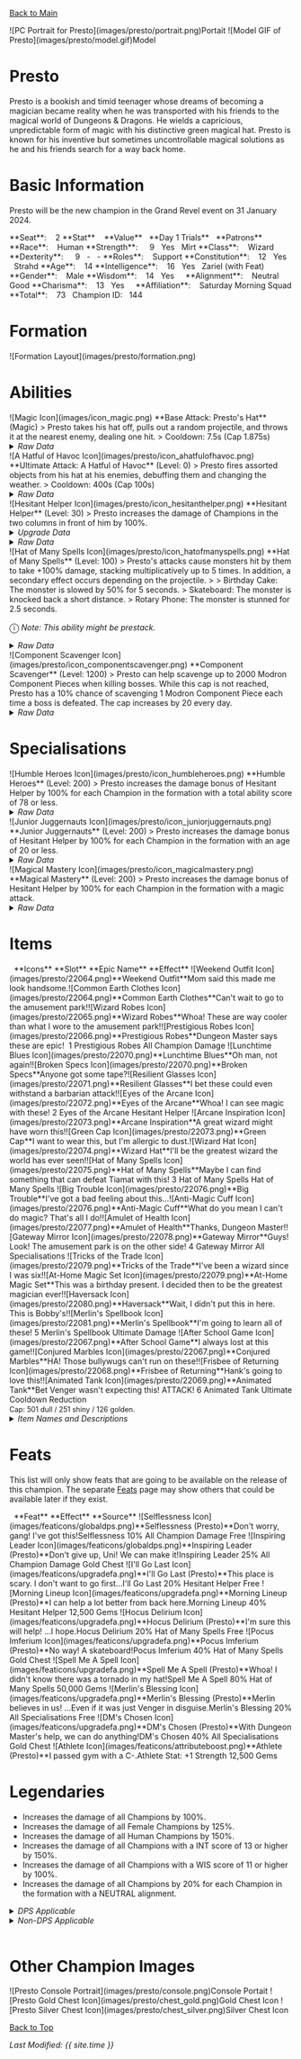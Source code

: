 [Back to Main](index.md)

<span class="championPortraitsRow">
    <span class="championPortraitsImage">
        ![PC Portrait for Presto](images/presto/portrait.png)Portait
    </span>
    <span class="championPortraitsImage">
        ![Model GIF of Presto](images/presto/model.gif)Model
    </span>
</span>

# Presto

Presto is a bookish and timid teenager whose dreams of becoming a magician became reality when he was transported with his friends to the magical world of Dungeons & Dragons. He wields a capricious, unpredictable form of magic with his distinctive green magical hat. Presto is known for his inventive but sometimes uncontrollable magical solutions as he and his friends search for a way back home.

# Basic Information

Presto will be the new champion in the Grand Revel event on 31 January 2024.

<span class="champStatsTableColumn">
    <span class="champStatsTableRow">
        <span class="champStatsTableInfoHeader">
            <span style="margin-right:4px;">**Seat**:</span>
        </span>
        <span class="champStatsTableInfo">
            <span style="margin-left:8px;">2</span>
        </span>
        <span class="champStatsTableStatHeader">
            <span style="margin-right:4px;">**Stat**</span>
        </span>
        <span class="champStatsTableStatsHeader">
            <span style="margin-left:8px;">**Value**</span>
        </span>
        <span class="champStatsTableTrialsHeader">
            <span style="margin-left:8px;">**Day 1 Trials**</span>
        </span>
        <span class="champStatsTablePatronsHeader">
            <span style="margin-left:8px;">**Patrons**</span>
        </span>
    </span>
    <span class="champStatsTableRow">
        <span class="champStatsTableInfoHeader">
            <span style="margin-right:4px;">**Race**:</span>
        </span>
        <span class="champStatsTableInfo">
            <span style="margin-left:8px;">Human</span>
        </span>
        <span class="champStatsTableStatHeader">
            <span style="margin-right:4px;">**Strength**:</span>
        </span>
        <span class="champStatsTableStats">
            <span style="margin-left:13px;">9</span>
        </span>
        <span class="champStatsTableTrials">
            <span style="margin-left:8px;">Yes</span>
        </span>
        <span class="champStatsTablePatrons">
            <span style="margin-left:8px;">Mirt</span>
        </span>
    </span>
    <span class="champStatsTableRow">
        <span class="champStatsTableInfoHeader">
            <span style="margin-right:4px;">**Class**:</span>
        </span>
        <span class="champStatsTableInfo">
            <span style="margin-left:8px;">Wizard</span>
        </span>
        <span class="champStatsTableStatHeader">
            <span style="margin-right:4px;">**Dexterity**:</span>
        </span>
        <span class="champStatsTableStats">
            <span style="margin-left:13px;">9</span>
        </span>
        <span class="champStatsTableTrials">
            <span style="margin-left:8px;">-</span>
        </span>
        <span class="champStatsTablePatrons">
            <span style="margin-left:8px;">-</span>
        </span>
    </span>
    <span class="champStatsTableRow">
        <span class="champStatsTableInfoHeader">
            <span style="margin-right:4px;">**Roles**:</span>
        </span>
        <span class="champStatsTableInfo">
            <span style="margin-left:8px;">Support</span>
        </span>
        <span class="champStatsTableStatHeader">
            <span style="margin-right:4px;">**Constitution**:</span>
        </span>
        <span class="champStatsTableStats">
            <span style="margin-left:8px;">12</span>
        </span>
        <span class="champStatsTableTrials">
            <span style="margin-left:8px;">Yes</span>
        </span>
        <span class="champStatsTablePatrons">
            <span style="margin-left:8px;">Strahd</span>
        </span>
    </span>
    <span class="champStatsTableRow">
        <span class="champStatsTableInfoHeader">
            <span style="margin-right:4px;">**Age**:</span>
        </span>
        <span class="champStatsTableInfo">
            <span style="margin-left:8px;">14</span>
        </span>
        <span class="champStatsTableStatHeader">
            <span style="margin-right:4px;">**Intelligence**:</span>
        </span>
        <span class="champStatsTableStats">
            <span style="margin-left:8px;">16</span>
        </span>
        <span class="champStatsTableTrials">
            <span style="margin-left:8px;">Yes</span>
        </span>
        <span class="champStatsTablePatrons">
            <span style="margin-left:8px;">Zariel (with Feat)</span>
        </span>
    </span>
    <span class="champStatsTableRow">
        <span class="champStatsTableInfoHeader">
            <span style="margin-right:4px;">**Gender**:</span>
        </span>
        <span class="champStatsTableInfo">
            <span style="margin-left:8px;">Male</span>
        </span>
        <span class="champStatsTableStatHeader">
            <span style="margin-right:4px;">**Wisdom**:</span>
        </span>
        <span class="champStatsTableStats">
            <span style="margin-left:8px;">14</span>
        </span>
        <span class="champStatsTableTrials">
            <span style="margin-left:8px;">Yes</span>
        </span>
        <span class="champStatsTablePatrons">
            <span style="margin-left:8px;">&nbsp;</span>
        </span>
    </span>
    <span class="champStatsTableRow">
        <span class="champStatsTableInfoHeader">
            <span style="margin-right:4px;">**Alignment**:</span>
        </span>
        <span class="champStatsTableInfo">
            <span style="margin-left:8px;">Neutral Good</span>
        </span>
        <span class="champStatsTableStatHeader">
            <span style="margin-right:4px;">**Charisma**:</span>
        </span>
        <span class="champStatsTableStats">
            <span style="margin-left:8px;">13</span>
        </span>
        <span class="champStatsTableTrials">
            <span style="margin-left:8px;">Yes</span>
        </span>
        <span class="champStatsTablePatrons">
            <span style="margin-left:8px;">&nbsp;</span>
        </span>
    </span>
    <span class="champStatsTableRow">
        <span class="champStatsTableInfoHeader">
            <span style="margin-right:4px;">**Affiliation**:</span>
        </span>
        <span class="champStatsTableInfo">
            <span style="margin-left:8px;">Saturday Morning Squad</span>
        </span>
        <span class="champStatsTableStatHeader">
            <span style="margin-right:4px;">**Total**:</span>
        </span>
        <span class="champStatsTableStats">
            <span style="margin-left:8px;">73</span>
        </span>
        <span class="champStatsTableTrials">
            <span style="margin-left:8px;">Champion ID:</span>
        </span>
        <span class="champStatsTablePatrons">
            <span style="margin-left:8px;">144</span>
        </span>
    </span>
</span>

# Formation

<span class="formationBorder">
    ![Formation Layout](images/presto/formation.png)
</span>

# Abilities

<div markdown="1" class="abilityBorder"><div markdown="1" class="abilityBorderInner">
![Magic Icon](images/icon_magic.png) **Base Attack: Presto's Hat** (Magic)
> Presto takes his hat off, pulls out a random projectile, and throws it at the nearest enemy, dealing one hit.  
> Cooldown: 7.5s (Cap 1.875s)
<details><summary><em>Raw Data</em></summary>
<p>
<pre>
{
    "id": 723,
    "name": "Presto's Hat",
    "description": "Presto takes his hat off, pulls out a random projectile, and throws it at the nearest enemy, dealing one hit.",
    "long_description": "",
    "graphic_id": 0,
    "target": "front",
    "num_targets": 1,
    "aoe_radius": 0,
    "damage_modifier": 1,
    "cooldown": 7.5,
    "animations": [
        {
            "type": "ranged_attack",
            "projectile": "pd_generic_projectile",
            "shoot_frame": 20,
            "shoot_sound": 149,
            "hit_sound": 133,
            "projectile_details": {
                "hash": "506536f125912899f3ee905bda3e8b02",
                "projectile_speed": 1250,
                "projectile_graphic_id": 22060,
                "percent_height_offset": 10,
                "rotation_speed": 100
            },
            "change_attack": {
                "attack_ids": [
                    723,
                    724,
                    725
                ]
            }
        }
    ],
    "tags": [
        "ranged"
    ],
    "damage_types": [
        "magic"
    ]
}
</pre>
</p>
</details>
</div></div>

<div markdown="1" class="abilityBorder"><div markdown="1" class="abilityBorderInner">
![A Hatful of Havoc Icon](images/presto/icon_ahatfulofhavoc.png) **Ultimate Attack: A Hatful of Havoc** (Level: 0)
> Presto fires assorted objects from his hat at his enemies, debuffing them and changing the weather.  
> Cooldown: 400s (Cap 100s)
<details><summary><em>Raw Data</em></summary>
<p>
<pre>
{
    "id": 726,
    "name": "A Hatful of Havoc",
    "description": "Presto fires assorted objects from his hat at his enemies.",
    "long_description": "Presto fires assorted objects from his hat at his enemies, debuffing them and changing the weather.",
    "graphic_id": 22107,
    "target": "random",
    "num_targets": 1,
    "aoe_radius": 0,
    "damage_modifier": 0.03,
    "cooldown": 400,
    "animations": [
        {
            "type": "presto_ultimate",
            "snowball_data": {
                "slow_effect": {
                    "effect_string": "monster_speed_reduce,50",
                    "for_time": "10"
                },
                "snow_effect": {
                    "effect_string": "change_weather",
                    "weather": "snowing_only"
                }
            },
            "firework_data": {
                "stun_effect": {
                    "effect_string": "monster_stun,5"
                },
                "fog_effect": {
                    "effect_string": "change_weather",
                    "weather": "fog"
                },
                "firework_position": [
                    1250,
                    400
                ]
            },
            "tornado_data": {
                "knockback_effect": {
                    "effect_string": "push_back_monster,25"
                },
                "rain_effect": {
                    "effect_string": "change_weather",
                    "weather": "rain"
                }
            }
        }
    ],
    "tags": [
        "ranged",
        "ultimate"
    ],
    "damage_types": [
        "magic"
    ]
}
</pre>
</p>
</details>
</div></div>

<div markdown="1" class="abilityBorder"><div markdown="1" class="abilityBorderInner">
![Hesitant Helper Icon](images/presto/icon_hesitanthelper.png) **Hesitant Helper** (Level: 30)
> Presto increases the damage of Champions in the two columns in front of him by 100%.
<details><summary><em>Upgrade Data</em></summary>
<p>
<pre>
Upgrades:
      120: 100%
      300: 100%
      550: 100%
      730: 100%
      800: 100%
    1,000: 100%
    1,170: 100%
    1,370: 100%
    1,560: 100%
    1,750: 100%
    1,950: 100%
    2,130: 100%
    2,310: 100%
    2,500: 100%
    2,700: 100%
    2,880: 100%
    3,070: 100%
    3,260: 100%
    3,450: 100%
    3,640: 100%
    3,820: 100%
    3,930: 100%

    Total Upgrade Bonus: 4.19e08%
</pre>
</p>
</details>
<details><summary><em>Raw Data</em></summary>
<p>
<pre>
{
    "id": 13762,
    "hero_id": 144,
    "required_level": 30,
    "required_upgrade_id": 0,
    "upgrade_type": "unlock_ability",
    "effect": "effect_def,1836",
    "static_dps_mult": null,
    "default_enabled": 1,
    "name": "Hesitant Helper",
    "tip_text": "Presto prefers the rear of the formation as he buffs all Champions in the two columns directly in front of him."
}
{
    "id": 1836,
    "flavour_text": "",
    "description": {
        "desc": "$source increases the damage of Champions in the two columns in front of him by $(amount)%"
    },
    "effect_keys": [
        {
            "effect_string": "hero_dps_multiplier_mult,100",
            "targets": [
                "next_two_col"
            ]
        }
    ],
    "requirements": "",
    "graphic_id": 22102,
    "large_graphic_id": 22098,
    "properties": {
        "is_formation_ability": true
    }
}
</pre>
</p>
</details>
</div></div>

<div markdown="1" class="abilityBorder"><div markdown="1" class="abilityBorderInner">
![Hat of Many Spells Icon](images/presto/icon_hatofmanyspells.png) **Hat of Many Spells** (Level: 100)
> Presto's attacks cause monsters hit by them to take +100% damage, stacking multiplicatively up to 5 times. In addition, a secondary effect occurs depending on the projectile.  
>   
> Birthday Cake: The monster is slowed by 50% for 5 seconds.  
> Skateboard: The monster is knocked back a short distance.  
> Rotary Phone: The monster is stunned for 2.5 seconds.

<span style="font-size:1.2em;">ⓘ</span> *Note: This ability might be prestack.*
<details><summary><em>Raw Data</em></summary>
<p>
<pre>
{
    "id": 13763,
    "hero_id": 144,
    "required_level": 100,
    "required_upgrade_id": 0,
    "upgrade_type": "unlock_ability",
    "effect": "effect_def,1837",
    "static_dps_mult": null,
    "default_enabled": 1,
    "name": "Hat of Many Spells"
}
{
    "id": 1837,
    "flavour_text": "",
    "description": {
        "desc": "Presto's attacks cause monsters hit by them to take +$(amount___4)% damage, stacking multiplicatively up to 5 times. In addition, a secondary effect occurs depending on the projectile.^^Birthday Cake: The monster is slowed by 50% for 5 seconds.^Skateboard: The monster is knocked back a short distance.^Rotary Phone: The monster is stunned for 2.5 seconds."
    },
    "effect_keys": [
        {
            "effect_string": "presto_hat_of_many_spells",
            "debuff_before_damage": true,
            "slow_amount": 50,
            "debuff_duration": 5,
            "debuffing_attack_ids": [
                723
            ],
            "debuff_effects": [
                {
                    "effect_string": "monster_speed_reduce,$slow_amount",
                    "for_time": "$debuff_duration"
                }
            ]
        },
        {
            "effect_string": "presto_hat_of_many_spells",
            "debuff_before_damage": true,
            "knockback_amount": 15,
            "effect_is_action": true,
            "debuffing_attack_ids": [
                724
            ],
            "debuff_effects": [
                {
                    "effect_string": "push_back_monster,$knockback_amount"
                }
            ]
        },
        {
            "effect_string": "presto_hat_of_many_spells",
            "debuff_before_damage": true,
            "stun_duration": 2.5,
            "effect_is_action": true,
            "debuffing_attack_ids": [
                725
            ],
            "debuff_effects": [
                {
                    "effect_string": "monster_stun,$stun_duration"
                }
            ]
        },
        {
            "effect_string": "pre_stack,100"
        },
        {
            "effect_string": "presto_hat_of_many_spells",
            "debuff_before_damage": true,
            "debuff_max_stacks": 5,
            "debuffing_attack_ids": [
                723,
                724,
                725
            ],
            "debuff_effects": [
                {
                    "effect_string": "increase_monster_damage,0",
                    "amount_expr": "upgrade_amount(13763,3)",
                    "active_graphic_id": 22161,
                    "active_graphic_y": -120,
                    "use_stack_as_frame": true,
                    "stack_as_frame_offset": -1,
                    "overlay_play_mode": "stopped",
                    "bottom": false,
                    "stacks_on_reapply": true,
                    "manual_stacking": true,
                    "max_stacks": "$debuff_max_stacks",
                    "stacks_multiply": true,
                    "use_collection_source": true,
                    "stack_across_effects": false
                }
            ]
        }
    ],
    "requirements": "",
    "graphic_id": 22101,
    "large_graphic_id": 22097,
    "properties": {
        "is_formation_ability": true,
        "owner_use_outgoing_description": true,
        "indexed_effect_properties": true,
        "per_effect_index_bonuses": true,
        "default_bonus_index": 3
    }
}
</pre>
</p>
</details>
</div></div>

<div markdown="1" class="abilityBorder"><div markdown="1" class="abilityBorderInner">
![Component Scavenger Icon](images/presto/icon_componentscavenger.png) **Component Scavenger** (Level: 1200)
> Presto can help scavenge up to 2000 Modron Component Pieces when killing bosses. While this cap is not reached, Presto has a 10% chance of scavenging 1 Modron Component Piece each time a boss is defeated. The cap increases by 20 every day.
<details><summary><em>Raw Data</em></summary>
<p>
<pre>
{
    "id": 13764,
    "hero_id": 144,
    "required_level": 1200,
    "required_upgrade_id": 0,
    "upgrade_type": "unlock_ability",
    "effect": "effect_def,1838",
    "static_dps_mult": null,
    "default_enabled": 1,
    "name": "Component Scavenger",
    "tip_text": "Presto has a chance to uncover Modron Component pieces with each defeated boss, with a cap that increases every day."
}
{
    "id": 1838,
    "flavour_text": "",
    "description": {
        "desc": "Presto can help scavenge up to $presto_component_scavenger_max Modron Component Pieces when killing bosses. While this cap is not reached, Presto has a 10% chance of scavenging 1 Modron Component Piece each time a boss is defeated. The cap increases by 20 every day.^^$presto_component_scavenger_description"
    },
    "effect_keys": [
        {
            "effect_string": "presto_component_scavenger",
            "default_component_max": 2000,
            "off_when_benched": true
        }
    ],
    "requirements": "",
    "graphic_id": 22100,
    "large_graphic_id": 22096,
    "properties": {
        "is_formation_ability": true,
        "formation_circle_icon": false,
        "show_owner_incoming": false
    }
}
</pre>
</p>
</details>
</div></div>

# Specialisations

<div markdown="1" class="abilityBorder"><div markdown="1" class="abilityBorderInner">
![Humble Heroes Icon](images/presto/icon_humbleheroes.png) **Humble Heroes** (Level: 200)
> Presto increases the damage bonus of Hesitant Helper by 100% for each Champion in the formation with a total ability score of 78 or less.
<details><summary><em>Raw Data</em></summary>
<p>
<pre>
{
    "id": 13765,
    "hero_id": 144,
    "required_level": 200,
    "required_upgrade_id": 0,
    "upgrade_type": "unlock_ability",
    "effect": "effect_def,1839",
    "static_dps_mult": null,
    "default_enabled": 1,
    "name": "Humble Heroes",
    "specialization_name": "Humble Heroes",
    "specialization_description": "Presto works best with those with similar talent, preferring companions with less heroic ability scores.",
    "specialization_graphic_id": 22104
}
{
    "id": 1839,
    "flavour_text": "",
    "description": {
        "desc": "$source increases the damage bonus of Hesitant Helper by $(not_buffed amount)% for each Champion in the formation with a total ability score of 78 or less."
    },
    "effect_keys": [
        {
            "effect_string": "buff_upgrade,100,13762",
            "show_bonus": true,
            "amount_func": "mult",
            "stack_func": "per_crusader",
            "target_filters": [
                {
                    "type": "stat",
                    "stat": "total_ability_score",
                    "comparison": "<=",
                    "value": 78
                }
            ],
            "stack_title": "Humble Champions",
            "amount_updated_listeners": [
                "feat_changed",
                "slot_changed",
                "ability_score_changed"
            ]
        }
    ],
    "requirements": "",
    "graphic_id": 0,
    "large_graphic_id": 0,
    "properties": {
        "is_formation_ability": true,
        "formation_circle_icon": false,
        "spec_option_post_apply_info": "Humble Champions: $num_stacks"
    }
}
</pre>
</p>
</details>
</div></div>

<div markdown="1" class="abilityBorder"><div markdown="1" class="abilityBorderInner">
![Junior Juggernauts Icon](images/presto/icon_juniorjuggernauts.png) **Junior Juggernauts** (Level: 200)
> Presto increases the damage bonus of Hesitant Helper by 100% for each Champion in the formation with an age of 20 or less.
<details><summary><em>Raw Data</em></summary>
<p>
<pre>
{
    "id": 13766,
    "hero_id": 144,
    "required_level": 200,
    "required_upgrade_id": 0,
    "upgrade_type": "unlock_ability",
    "effect": "effect_def,1840",
    "static_dps_mult": null,
    "default_enabled": 1,
    "name": "Junior Juggernauts",
    "specialization_name": "Junior Juggernauts",
    "specialization_description": "Presto excels with Champions of a similar age to himself.",
    "specialization_graphic_id": 22105
}
{
    "id": 1840,
    "flavour_text": "",
    "description": {
        "desc": "$source increases the damage bonus of Hesitant Helper by $(not_buffed amount)% for each Champion in the formation with an age of 20 or less."
    },
    "effect_keys": [
        {
            "effect_string": "buff_upgrade,100,13762",
            "amount_func": "mult",
            "stacks_multiply": true,
            "stack_func": "per_hero_attribute",
            "per_hero_expr": "age<=20&&hero_id!=146",
            "amount_updated_listeners": [
                "slot_changed"
            ],
            "stack_title": "Young Champions",
            "show_bonus": true
        }
    ],
    "requirements": "",
    "graphic_id": 0,
    "large_graphic_id": 0,
    "properties": {
        "is_formation_ability": true,
        "formation_circle_icon": false,
        "spec_option_post_apply_info": "Young Champions: $num_stacks"
    }
}
</pre>
</p>
</details>
</div></div>

<div markdown="1" class="abilityBorder"><div markdown="1" class="abilityBorderInner">
![Magical Mastery Icon](images/presto/icon_magicalmastery.png) **Magical Mastery** (Level: 200)
> Presto increases the damage bonus of Hesitant Helper by 100% for each Champion in the formation with a magic attack.
<details><summary><em>Raw Data</em></summary>
<p>
<pre>
{
    "id": 13767,
    "hero_id": 144,
    "required_level": 200,
    "required_upgrade_id": 0,
    "upgrade_type": "unlock_ability",
    "effect": "effect_def,1841",
    "static_dps_mult": null,
    "default_enabled": 1,
    "name": "Magical Mastery",
    "specialization_name": "Magical Mastery",
    "specialization_description": "Presto is inspired by other Champions capable of powerful magical attacks.",
    "specialization_graphic_id": 22106
}
{
    "id": 1841,
    "flavour_text": "",
    "description": {
        "desc": "$source increases the damage bonus of Hesitant Helper by $(not_buffed amount)% for each Champion in the formation with a magic attack."
    },
    "effect_keys": [
        {
            "effect_string": "buff_upgrade,100,13762",
            "show_bonus": true,
            "amount_func": "mult",
            "stack_func": "per_crusader",
            "target_filters": [
                {
                    "type": "attack_type",
                    "attack": "magic"
                }
            ],
            "stack_title": "Magic Champions",
            "amount_updated_listeners": [
                "attack_changed",
                "slot_changed"
            ]
        }
    ],
    "requirements": "",
    "graphic_id": 0,
    "large_graphic_id": 0,
    "properties": {
        "is_formation_ability": true,
        "formation_circle_icon": false,
        "spec_option_post_apply_info": "Magic Champions: $num_stacks"
    }
}
</pre>
</p>
</details>
</div></div>

# Items

<span class="itemTableColumn">
    <span class="itemTableRowHeader">
        <span class="itemTableIcon">
            <span style="margin-left:8px;">**Icons**</span>
        </span>
        <span class="itemTableSlot">
            <span>**Slot**</span>
        </span>
        <span class="itemTableName">
            **Epic Name**
        </span>
        <span class="itemTableEffect">
            <span>**Effect**</span>
        </span>
    </span>
    <span class="itemTableRow">
        <span class="itemTableIcon">
            <span class="itemTableIcon1">![Weekend Outfit Icon](images/presto/22064.png)<span class="itemTooltipContents">**Weekend Outfit**Mom said this made me look handsome.</span></span><span class="itemTableIcon2">![Common Earth Clothes Icon](images/presto/22064.png)<span class="itemTooltipContents">**Common Earth Clothes**Can't wait to go to the amusement park!</span></span><span class="itemTableIcon3">![Wizard Robes Icon](images/presto/22065.png)<span class="itemTooltipContents">**Wizard Robes**Whoa! These are way cooler than what I wore to the amusement park!</span></span><span class="itemTableIcon4">![Prestigious Robes Icon](images/presto/22066.png)<span class="itemTooltipContents">**Prestigious Robes**Dungeon Master says these are epic!</span></span><span class="itemTableGE">&nbsp;</span>
        </span>
        <span class="itemTableSlot">
            <span>1</span>
        </span>
        <span class="itemTableName">
            Prestigious Robes
        </span>
        <span class="itemTableEffect">
            <span>All Champion Damage</span>
        </span>
    </span>
    <span class="itemTableRow">
        <span class="itemTableIcon">
            <span class="itemTableIcon1">![Lunchtime Blues Icon](images/presto/22070.png)<span class="itemTooltipContents">**Lunchtime Blues**Oh man, not again!</span></span><span class="itemTableIcon2">![Broken Specs Icon](images/presto/22070.png)<span class="itemTooltipContents">**Broken Specs**Anyone got some tape?</span></span><span class="itemTableIcon3">![Resilient Glasses Icon](images/presto/22071.png)<span class="itemTooltipContents">**Resilient Glasses**I bet these could even withstand a barbarian attack!</span></span><span class="itemTableIcon4">![Eyes of the Arcane Icon](images/presto/22072.png)<span class="itemTooltipContents">**Eyes of the Arcane**Whoa! I can see magic with these!</span></span>
        </span>
        <span class="itemTableSlot">
            <span>2</span>
        </span>
        <span class="itemTableName">
            Eyes of the Arcane
        </span>
        <span class="itemTableEffect">
            <span>Hesitant Helper</span>
        </span>
    </span>
    <span class="itemTableRow">
        <span class="itemTableIcon">
            <span class="itemTableIcon1">![Arcane Inspiration Icon](images/presto/22073.png)<span class="itemTooltipContents">**Arcane Inspiration**A great wizard might have worn this!</span></span><span class="itemTableIcon2">![Green Cap Icon](images/presto/22073.png)<span class="itemTooltipContents">**Green Cap**I want to wear this, but I'm allergic to dust.</span></span><span class="itemTableIcon3">![Wizard Hat Icon](images/presto/22074.png)<span class="itemTooltipContents">**Wizard Hat**I'll be the greatest wizard the world has ever seen!</span></span><span class="itemTableIcon4">![Hat of Many Spells Icon](images/presto/22075.png)<span class="itemTooltipContents">**Hat of Many Spells**Maybe I can find something that can defeat Tiamat with this!</span></span>
        </span>
        <span class="itemTableSlot">
            <span>3</span>
        </span>
        <span class="itemTableName">
            Hat of Many Spells
        </span>
        <span class="itemTableEffect">
            <span>Hat of Many Spells</span>
        </span>
    </span>
    <span class="itemTableRow">
        <span class="itemTableIcon">
            <span class="itemTableIcon1">![Big Trouble Icon](images/presto/22076.png)<span class="itemTooltipContents">**Big Trouble**I've got a bad feeling about this...</span></span><span class="itemTableIcon2">![Anti-Magic Cuff Icon](images/presto/22076.png)<span class="itemTooltipContents">**Anti-Magic Cuff**What do you mean I can't do magic? That's all I do!</span></span><span class="itemTableIcon3">![Amulet of Health Icon](images/presto/22077.png)<span class="itemTooltipContents">**Amulet of Health**Thanks, Dungeon Master!</span></span><span class="itemTableIcon4">![Gateway Mirror Icon](images/presto/22078.png)<span class="itemTooltipContents">**Gateway Mirror**Guys! Look! The amusement park is on the other side!</span></span>
        </span>
        <span class="itemTableSlot">
            <span>4</span>
        </span>
        <span class="itemTableName">
            Gateway Mirror
        </span>
        <span class="itemTableEffect">
            <span>All Specialisations</span>
        </span>
    </span>
    <span class="itemTableRow">
        <span class="itemTableIcon">
            <span class="itemTableIcon1">![Tricks of the Trade Icon](images/presto/22079.png)<span class="itemTooltipContents">**Tricks of the Trade**I've been a wizard since I was six!</span></span><span class="itemTableIcon2">![At-Home Magic Set Icon](images/presto/22079.png)<span class="itemTooltipContents">**At-Home Magic Set**This was a birthday present. I decided then to be the greatest magician ever!</span></span><span class="itemTableIcon3">![Haversack Icon](images/presto/22080.png)<span class="itemTooltipContents">**Haversack**Wait, I didn't put this in here. This is Bobby's!</span></span><span class="itemTableIcon4">![Merlin's Spellbook Icon](images/presto/22081.png)<span class="itemTooltipContents">**Merlin's Spellbook**I'm going to learn all of these!</span></span>
        </span>
        <span class="itemTableSlot">
            <span>5</span>
        </span>
        <span class="itemTableName">
            Merlin's Spellbook
        </span>
        <span class="itemTableEffect">
            <span>Ultimate Damage</span>
        </span>
    </span>
    <span class="itemTableRow">
        <span class="itemTableIcon">
            <span class="itemTableIcon1">![After School Game Icon](images/presto/22067.png)<span class="itemTooltipContents">**After School Game**I always lost at this game!</span></span><span class="itemTableIcon2">![Conjured Marbles Icon](images/presto/22067.png)<span class="itemTooltipContents">**Conjured Marbles**HA! Those bullywugs can't run on these!</span></span><span class="itemTableIcon3">![Frisbee of Returning Icon](images/presto/22068.png)<span class="itemTooltipContents">**Frisbee of Returning**Hank's going to love this!</span></span><span class="itemTableIcon4">![Animated Tank Icon](images/presto/22069.png)<span class="itemTooltipContents">**Animated Tank**Bet Venger wasn't expecting this! ATTACK!</span></span>
        </span>
        <span class="itemTableSlot">
            <span>6</span>
        </span>
        <span class="itemTableName">
            Animated Tank
        </span>
        <span class="itemTableEffect">
            <span>Ultimate Cooldown Reduction<br/><span style="font-size:0.9em;">Cap: 501 dull / 251 shiny / 126 golden.</span></span>
        </span>
    </span>
</span>

<details><summary><em>Item Names and Descriptions</em></summary>
<p>
<pre>
Slot 1:
      Weekend Outfit: Mom said this made me look handsome.
Common Earth Clothes: Can't wait to go to the amusement park!
        Wizard Robes: Whoa! These are way cooler than what I wore to the amusement park!
   Prestigious Robes: Dungeon Master says these are epic!

Slot 2:
     Lunchtime Blues: Oh man, not again!
        Broken Specs: Anyone got some tape?
   Resilient Glasses: I bet these could even withstand a barbarian attack!
  Eyes of the Arcane: Whoa! I can see magic with these!

Slot 3:
  Arcane Inspiration: A great wizard might have worn this!
           Green Cap: I want to wear this, but I'm allergic to dust.
          Wizard Hat: I'll be the greatest wizard the world has ever seen!
  Hat of Many Spells: Maybe I can find something that can defeat Tiamat with this!

Slot 4:
         Big Trouble: I've got a bad feeling about this...
     Anti-Magic Cuff: What do you mean I can't do magic? That's all I do!
    Amulet of Health: Thanks, Dungeon Master!
      Gateway Mirror: Guys! Look! The amusement park is on the other side!

Slot 5:
 Tricks of the Trade: I've been a wizard since I was six!
   At-Home Magic Set: This was a birthday present. I decided then to be the greatest magician
                      ever!
           Haversack: Wait, I didn't put this in here. This is Bobby's!
  Merlin's Spellbook: I'm going to learn all of these!

Slot 6:
   After School Game: I always lost at this game!
    Conjured Marbles: HA! Those bullywugs can't run on these!
Frisbee of Returning: Hank's going to love this!
       Animated Tank: Bet Venger wasn't expecting this! ATTACK!
</pre>
</p>
</details>

# Feats

This list will only show feats that are going to be available on the release of this champion. The separate [Feats](feats.md) page may show others that could be available later if they exist.

<span class="featTableColumn">
    <span class="featTableRowHeader">
        <span class="featTableIcon1">
            <span style="margin-left:8px;">**Feat**</span>
        </span>
        <span class="featTableEffect">
            <span>**Effect**</span>
        </span>
        <span class="featTableSource">
            <span>**Source**</span>
        </span>
    </span>
    <span class="featTableRow">
        <span class="featTableIcon2">
            ![Selflessness Icon](images/featicons/globaldps.png)<span class="featTooltipContents">**Selflessness (Presto)**Don't worry, gang! I've got this!</span>Selflessness
        </span>
        <span class="featTableEffect">
            <span>10% All Champion Damage</span>
        </span>
        <span class="featTableSource">
            <span>Free</span>
        </span>
    </span>
    <span class="featTableRow">
        <span class="featTableIcon3">
            ![Inspiring Leader Icon](images/featicons/globaldps.png)<span class="featTooltipContents">**Inspiring Leader (Presto)**Don't give up, Uni! We can make it!</span>Inspiring Leader
        </span>
        <span class="featTableEffect">
            <span>25% All Champion Damage</span>
        </span>
        <span class="featTableSource">
            <span>Gold Chest</span>
        </span>
    </span>
    <span class="featTableRow">
        <span class="featTableIcon2">
            ![I'll Go Last Icon](images/featicons/upgradefa.png)<span class="featTooltipContents">**I'll Go Last (Presto)**This place is scary. I don't want to go first...</span>I'll Go Last
        </span>
        <span class="featTableEffect">
            <span>20% Hesitant Helper</span>
        </span>
        <span class="featTableSource">
            <span>Free</span>
        </span>
    </span>
    <span class="featTableRow">
        <span class="featTableIcon3">
            ![Morning Lineup Icon](images/featicons/upgradefa.png)<span class="featTooltipContents">**Morning Lineup (Presto)**I can help a lot better from back here.</span>Morning Lineup
        </span>
        <span class="featTableEffect">
            <span>40% Hesitant Helper</span>
        </span>
        <span class="featTableSource">
            <span>12,500 Gems</span>
        </span>
    </span>
    <span class="featTableRow">
        <span class="featTableIcon2">
            ![Hocus Delirium Icon](images/featicons/upgradefa.png)<span class="featTooltipContents">**Hocus Delirium (Presto)**I'm sure this will help! ...I hope.</span>Hocus Delirium
        </span>
        <span class="featTableEffect">
            <span>20% Hat of Many Spells</span>
        </span>
        <span class="featTableSource">
            <span>Free</span>
        </span>
    </span>
    <span class="featTableRow">
        <span class="featTableIcon3">
            ![Pocus Imferium Icon](images/featicons/upgradefa.png)<span class="featTooltipContents">**Pocus Imferium (Presto)**No way! A skateboard!</span>Pocus Imferium
        </span>
        <span class="featTableEffect">
            <span>40% Hat of Many Spells</span>
        </span>
        <span class="featTableSource">
            <span>Gold Chest</span>
        </span>
    </span>
    <span class="featTableRow">
        <span class="featTableIcon4">
            ![Spell Me A Spell Icon](images/featicons/upgradefa.png)<span class="featTooltipContents">**Spell Me A Spell (Presto)**Whoa! I didn't know there was a tornado in my hat!</span>Spell Me A Spell
        </span>
        <span class="featTableEffect">
            <span>80% Hat of Many Spells</span>
        </span>
        <span class="featTableSource">
            <span>50,000 Gems</span>
        </span>
    </span>
    <span class="featTableRow">
        <span class="featTableIcon2">
            ![Merlin's Blessing Icon](images/featicons/upgradefa.png)<span class="featTooltipContents">**Merlin's Blessing (Presto)**Merlin believes in us! ...Even if it was just Venger in disguise.</span>Merlin's Blessing
        </span>
        <span class="featTableEffect">
            <span>20% All Specialisations</span>
        </span>
        <span class="featTableSource">
            <span>Free</span>
        </span>
    </span>
    <span class="featTableRow">
        <span class="featTableIcon3">
            ![DM's Chosen Icon](images/featicons/upgradefa.png)<span class="featTooltipContents">**DM's Chosen (Presto)**With Dungeon Master's help, we can do anything!</span>DM's Chosen
        </span>
        <span class="featTableEffect">
            <span>40% All Specialisations</span>
        </span>
        <span class="featTableSource">
            <span>Gold Chest</span>
        </span>
    </span>
    <span class="featTableRow">
        <span class="featTableIcon3">
            ![Athlete Icon](images/featicons/attributeboost.png)<span class="featTooltipContents">**Athlete (Presto)**I passed gym with a C-.</span>Athlete
        </span>
        <span class="featTableEffect">
            <span>Stat: +1 Strength</span>
        </span>
        <span class="featTableSource">
            <span>12,500 Gems</span>
        </span>
    </span>
</span>

# Legendaries

* Increases the damage of all Champions by 100%.
* Increases the damage of all Female Champions by 125%.
* Increases the damage of all Human Champions by 150%.
* Increases the damage of all Champions with a INT score of 13 or higher by 150%.
* Increases the damage of all Champions with a WIS score of 11 or higher by 100%.
* Increases the damage of all Champions by 20% for each Champion in the formation with a NEUTRAL alignment.

<details><summary><em>DPS Applicable</em></summary>
<p>
<pre>
     Arkhan: 3 / 6
    Artemis: 5 / 6
    Asharra: 5 / 6
      Azaka: 4 / 6
     Binwin: 3 / 6
   Birdsong: 5 / 6
Black Viper: 5 / 6
 Catti-brie: 6 / 6
     D'hani: 4 / 6
     Delina: 5 / 6
    Dhadius: 4 / 6
     Drizzt: 3 / 6
    Farideh: 5 / 6
        Fen: 5 / 6
      Grimm: 3 / 6
     Gromma: 4 / 6
       Ishi: 4 / 6
    Jaheira: 4 / 6
    Jamilah: 5 / 6
   Jarlaxle: 4 / 6
        Jim: 5 / 6
    Karlach: 4 / 6
       Kent: 3 / 6
      Krond: 4 / 6
       Krux: 3 / 6
     Lucius: 3 / 6
      Makos: 3 / 6
      Minsc: 3 / 6
      NERDS: 3 / 6
     Nahara: 4 / 6
      Nixie: 3 / 6
     Orisha: 5 / 6
   Prudence: 5 / 6
      Rosie: 4 / 6
      Strix: 5 / 6
    Torogar: 2 / 6
     Warden: 3 / 6
    Warduke: 4 / 6
     Yorven: 3 / 6
      Zorbu: 3 / 6
</pre>
</p>
</details>
<details><summary><em>Non-DPS Applicable</em></summary>
<p>
<pre>
          Aila: 4 / 6
       Alyndra: 5 / 6
       Antrius: 4 / 6
      Astarion: 4 / 6
         Avren: 3 / 6
          BBEG: 4 / 6
       Baeloth: 4 / 6
      Barrowin: 4 / 6
        Beadle: 3 / 6
          Brig: 4 / 6
          Briv: 2 / 6
       Bruenor: 3 / 6
      Calliope: 4 / 6
     Certainty: 5 / 6
       Corazón: 5 / 6
        Deekin: 2 / 6
       Desmond: 4 / 6
           Dob: 4 / 6
    Dragonbait: 4 / 6
Dungeon Master: 5 / 6
        Egbert: 2 / 6
      Ellywick: 5 / 6
       Evandra: 3 / 6
        Evelyn: 5 / 6
     Ezmerelda: 6 / 6
        Freely: 2 / 6
       Gazrick: 4 / 6
       Havilar: 4 / 6
      Hew Maan: 4 / 6
         Hitch: 5 / 6
         Imoen: 6 / 6
      Jang Sao: 5 / 6
      K'thriss: 3 / 6
         Krull: 3 / 6
       Lazaapz: 4 / 6
         Mehen: 4 / 6
          Melf: 4 / 6
         Miria: 5 / 6
        Môrgæn: 5 / 6
        Nayeli: 4 / 6
         Nerys: 5 / 6
        Nordom: 3 / 6
          Nova: 4 / 6
         Nrakk: 3 / 6
          Omin: 3 / 6
        Orkira: 4 / 6
       Paultin: 5 / 6
      Penelope: 4 / 6
        Presto: 5 / 6
         Pwent: 3 / 6
        Qillek: 4 / 6
          Reya: 6 / 6
          Rust: 3 / 6
        Selise: 6 / 6
        Sentry: 4 / 6
     Sgt. Knox: 3 / 6
   Shadowheart: 4 / 6
         Shaka: 4 / 6
       Shandie: 5 / 6
      Sisaspia: 5 / 6
         Spurt: 2 / 6
         Stoki: 5 / 6
   Strongheart: 4 / 6
       Tatyana: 4 / 6
      Thellora: 3 / 6
        Turiel: 4 / 6
         Tyril: 4 / 6
       Ulkoria: 5 / 6
         Uriah: 4 / 6
     Valentine: 4 / 6
            Vi: 5 / 6
       Viconia: 5 / 6
      Vin Ursa: 5 / 6
        Virgil: 4 / 6
       Vlahnya: 5 / 6
      Voronika: 4 / 6
        Walnut: 4 / 6
       Wulfgar: 3 / 6
          Wyll: 5 / 6
        Xander: 5 / 6
      Xerophon: 3 / 6
</pre>
</p>
</details>
<br />

# Other Champion Images

<span class="championImagesColumn">
    <span class="championImagesRow">
        <span class="championImagesPortrait">
            ![Presto Console Portrait](images/presto/console.png)Console Portait
        </span>
    </span>
    <span class="championImagesRow">
        <span class="championImagesChests">
            ![Presto Gold Chest Icon](images/presto/chest_gold.png)Gold Chest Icon
        </span>
        <span class="championImagesChests">
            ![Presto Silver Chest Icon](images/presto/chest_silver.png)Silver Chest Icon
        </span>
    </span>
</span>

[Back to Top](#top)

*Last Modified: {{ site.time }}*